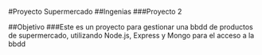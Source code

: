 #Proyecto Supermercado 
##Ingenias
###Proyecto 2

##Objetivo
###Este es un proyecto para gestionar una bbdd de productos de supermercado, utilizando Node.js, Express y Mongo para el acceso a la bbdd
